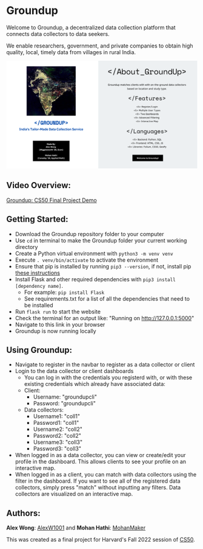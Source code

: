 # Groundup
Welcome to Groundup, a decentralized data collection platform that connects data collectors to data seekers. 

We enable researchers, government, and private companies to obtain high quality, local, timely data from villages in rural India.

![alt text](/static/About.png)

## Video Overview:
[Groundup: CS50 Final Project Demo](https://youtu.be/rZiRzh7lkxU)

## Getting Started:
- Download the Groundup repository folder to your computer
- Use `cd` in terminal to make the Groundup folder your current working directory
- Create a Python virtual environment with `python3 -m venv venv`
- Execute `. venv/bin/activate` to activate the environment
- Ensure that pip is installed by running `pip3 --version`, if not, install pip [these instructions](https://pip.pypa.io/en/stable/installation/)
- Install Flask and other required dependencies with `pip3 install [dependency name]`. 
    - For example: `pip install Flask`
    - See requirements.txt for a list of all the dependencies that need to be installed
- Run `flask run` to start the website
- Check the terminal for an output like: "Running on http://127.0.0.1:5000"
- Navigate to this link in your browser
- Groundup is now running locally

## Using Groundup:
- Navigate to register in the navbar to register as a data collector or client
- Login to the data collector or client dashboards
    - You can log in with the credentials you registerd with, or with these existing credentials which already have associated data:
    - Client:
        - Username: "groundupcli"
        - Password: "groundupcli"
    - Data collectors:
        - Username1: "coll1"
        - Password1: "coll1"
        - Username2: "coll2"
        - Password2: "coll2"
        - Username3: "coll3"
        - Password3: "coll3"
- When logged in as a data collector, you can view or create/edit your profile in the dashboard. This allows clients to see your profile on an interactive map.
- When logged in as a client, you can match with data collectors using the filter in the dashboard. If you want to see all of the registered data collectors, simply press "match" without inputting any filters. Data collectors are visualized on an interactive map.

## Authors:
**Alex Wong**: [AlexW1001](https://github.com/AlexW1001) and **Mohan Hathi**: [MohanMaker](https://github.com/MohanMaker)

This was created as a final project for Harvard's Fall 2022 session of [CS50](https://cs50.harvard.edu/college/2022/fall/).